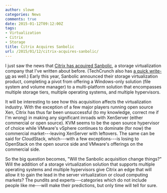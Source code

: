 ```yaml
---
author: slowe
categories: News
comments: true
date: 2015-01-12T09:12:00Z
tags:
- Virtualization
- Citrix
- Storage
title: Citrix Acquires Sanbolic
url: /2015/01/12/citrix-acquires-sanbolic/
---
```


I just saw the news that [Citrix has acquired Sanbolic][link-1], a storage virtualization company that I've written about before. (TechCrunch also has [a quick write-up][link-2] as well.) Early this year, Sanbolic announced their storage virtualization product, completing a pivot from offering a Windows-only solution (file system and volume manager) to a multi-platform solution that encompasses multiple storage tiers, multiple operating systems, and multiple hypervisors.

It will be interesting to see how this acquisition affects the virtualization industry. With the exception of a few major players running open source Xen, Citrix has thus far been unsuccessful (to my knowledge, correct me if I'm wrong) in making any significant inroads with XenServer (either commercial or open source). KVM seems to be the open source hypervisor of choice while VMware's vSphere continues to dominate (for now) the commercial market---leaving XenServer with leftovers. The same can be said for CloudStack, which---with a few exceptions---is losing to OpenStack on the open source side and VMware's offerings on the commercial side.

So the big question becomes, "Will the Sanbolic acquisition change things?" Will the addition of a storage virtualization solution that supports multiple operating systems and multiple hypervisors give Citrix an edge that will allow it to gain the lead in the server virtualization or cloud computing markets? The pundits and experts---categories which do not include people like me---will make their predictions, but only time will tell for sure.


[link-1]: http://www.citrix.com/news/announcements/jan-2015/citrix-acquires-sanbolic.html
[link-2]: http://techcrunch.com/2015/01/12/citrix-scoops-up-virtual-storage-vendor-sanbolic/
